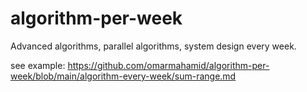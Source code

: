 # algorithm-per-week
Advanced algorithms, parallel algorithms, system design every week.

see example:
https://github.com/omarmahamid/algorithm-per-week/blob/main/algorithm-every-week/sum-range.md
